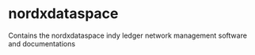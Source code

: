 # nordxdataspace
Contains the nordxdataspace indy ledger network management software and documentations
